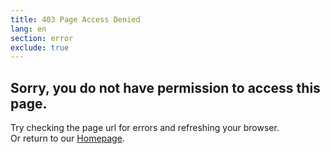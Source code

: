 ```yaml
---
title: 403 Page Access Denied
lang: en
section: error
exclude: true
---
```



<section class="full error-page">
  <div class="container">
    <div class="row">
        <h2>Sorry, you do not have permission to access this page.</h2>
        <p>Try checking the page url for errors and refreshing your browser.<br>Or return to our <a href="{{site.url}}{{site.baseurl}}/" title="Home">Homepage</a>.</p>
    </div>
  </div>
</section> 